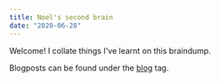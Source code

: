 ```yaml
---
title: Noel's second brain
date: "2020-06-28"
---
```


Welcome! I collate things I've learnt on this braindump.

Blogposts can be found under the [blog](https://kwannoel.xyz/search.html?tag=blog) tag.
